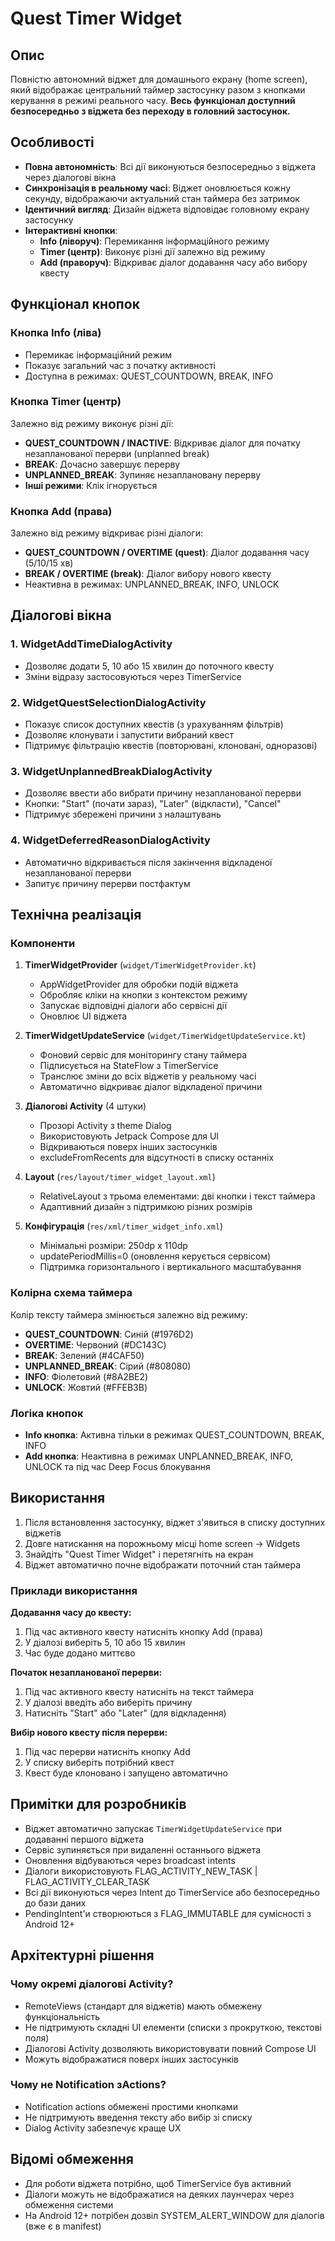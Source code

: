 # Quest Timer Widget

## Опис

Повністю автономний віджет для домашнього екрану (home screen), який відображає центральний таймер застосунку разом з кнопками керування в режимі реального часу. **Весь функціонал доступний безпосередньо з віджета без переходу в головний застосунок.**

## Особливості

- **Повна автономність**: Всі дії виконуються безпосередньо з віджета через діалогові вікна
- **Синхронізація в реальному часі**: Віджет оновлюється кожну секунду, відображаючи актуальний стан таймера без затримок
- **Ідентичний вигляд**: Дизайн віджета відповідає головному екрану застосунку
- **Інтерактивні кнопки**:
  - **Info (ліворуч)**: Перемикання інформаційного режиму
  - **Timer (центр)**: Виконує різні дії залежно від режиму
  - **Add (праворуч)**: Відкриває діалог додавання часу або вибору квесту

## Функціонал кнопок

### Кнопка Info (ліва)
- Перемикає інформаційний режим
- Показує загальний час з початку активності
- Доступна в режимах: QUEST_COUNTDOWN, BREAK, INFO

### Кнопка Timer (центр)
Залежно від режиму виконує різні дії:
- **QUEST_COUNTDOWN / INACTIVE**: Відкриває діалог для початку незапланованої перерви (unplanned break)
- **BREAK**: Дочасно завершує перерву
- **UNPLANNED_BREAK**: Зупиняє незаплановану перерву
- **Інші режими**: Клік ігнорується

### Кнопка Add (права)
Залежно від режиму відкриває різні діалоги:
- **QUEST_COUNTDOWN / OVERTIME (quest)**: Діалог додавання часу (5/10/15 хв)
- **BREAK / OVERTIME (break)**: Діалог вибору нового квесту
- Неактивна в режимах: UNPLANNED_BREAK, INFO, UNLOCK

## Діалогові вікна

### 1. WidgetAddTimeDialogActivity
- Дозволяє додати 5, 10 або 15 хвилин до поточного квесту
- Зміни відразу застосовуються через TimerService

### 2. WidgetQuestSelectionDialogActivity
- Показує список доступних квестів (з урахуванням фільтрів)
- Дозволяє клонувати і запустити вибраний квест
- Підтримує фільтрацію квестів (повторювані, клоновані, одноразові)

### 3. WidgetUnplannedBreakDialogActivity
- Дозволяє ввести або вибрати причину незапланованої перерви
- Кнопки: "Start" (почати зараз), "Later" (відкласти), "Cancel"
- Підтримує збережені причини з налаштувань

### 4. WidgetDeferredReasonDialogActivity
- Автоматично відкривається після закінчення відкладеної незапланованої перерви
- Запитує причину перерви постфактум

## Технічна реалізація

### Компоненти

1. **TimerWidgetProvider** (`widget/TimerWidgetProvider.kt`)
   - AppWidgetProvider для обробки подій віджета
   - Обробляє кліки на кнопки з контекстом режиму
   - Запускає відповідні діалоги або сервісні дії
   - Оновлює UI віджета

2. **TimerWidgetUpdateService** (`widget/TimerWidgetUpdateService.kt`)
   - Фоновий сервіс для моніторингу стану таймера
   - Підписується на StateFlow з TimerService
   - Транслює зміни до всіх віджетів у реальному часі
   - Автоматично відкриває діалог відкладеної причини

3. **Діалогові Activity** (4 штуки)
   - Прозорі Activity з theme Dialog
   - Використовують Jetpack Compose для UI
   - Відкриваються поверх інших застосунків
   - excludeFromRecents для відсутності в списку останніх

4. **Layout** (`res/layout/timer_widget_layout.xml`)
   - RelativeLayout з трьома елементами: дві кнопки і текст таймера
   - Адаптивний дизайн з підтримкою різних розмірів

5. **Конфігурація** (`res/xml/timer_widget_info.xml`)
   - Мінімальні розміри: 250dp x 110dp
   - updatePeriodMillis=0 (оновлення керується сервісом)
   - Підтримка горизонтального і вертикального масштабування

### Колірна схема таймера

Колір тексту таймера змінюється залежно від режиму:
- **QUEST_COUNTDOWN**: Синій (#1976D2)
- **OVERTIME**: Червоний (#DC143C)
- **BREAK**: Зелений (#4CAF50)
- **UNPLANNED_BREAK**: Сірий (#808080)
- **INFO**: Фіолетовий (#8A2BE2)
- **UNLOCK**: Жовтий (#FFEB3B)

### Логіка кнопок

- **Info кнопка**: Активна тільки в режимах QUEST_COUNTDOWN, BREAK, INFO
- **Add кнопка**: Неактивна в режимах UNPLANNED_BREAK, INFO, UNLOCK та під час Deep Focus блокування

## Використання

1. Після встановлення застосунку, віджет з'явиться в списку доступних віджетів
2. Довге натискання на порожньому місці home screen → Widgets
3. Знайдіть "Quest Timer Widget" і перетягніть на екран
4. Віджет автоматично почне відображати поточний стан таймера

### Приклади використання

**Додавання часу до квесту:**
1. Під час активного квесту натисніть кнопку Add (права)
2. У діалозі виберіть 5, 10 або 15 хвилин
3. Час буде додано миттєво

**Початок незапланованої перерви:**
1. Під час активного квесту натисніть на текст таймера
2. У діалозі введіть або виберіть причину
3. Натисніть "Start" або "Later" (для відкладення)

**Вибір нового квесту після перерви:**
1. Під час перерви натисніть кнопку Add
2. У списку виберіть потрібний квест
3. Квест буде клоновано і запущено автоматично

## Примітки для розробників

- Віджет автоматично запускає `TimerWidgetUpdateService` при додаванні першого віджета
- Сервіс зупиняється при видаленні останнього віджета
- Оновлення відбуваються через broadcast intents
- Діалоги використовують FLAG_ACTIVITY_NEW_TASK | FLAG_ACTIVITY_CLEAR_TASK
- Всі дії виконуються через Intent до TimerService або безпосередньо до бази даних
- PendingIntent'и створюються з FLAG_IMMUTABLE для сумісності з Android 12+

## Архітектурні рішення

### Чому окремі діалогові Activity?
- RemoteViews (стандарт для віджетів) мають обмежену функціональність
- Не підтримують складні UI елементи (списки з прокруткою, текстові поля)
- Діалогові Activity дозволяють використовувати повний Compose UI
- Можуть відображатися поверх інших застосунків

### Чому не Notification зActions?
- Notification actions обмежені простими кнопками
- Не підтримують введення тексту або вибір зі списку
- Dialog Activity забезпечує краще UX

## Відомі обмеження

- Для роботи віджета потрібно, щоб TimerService був активний
- Діалоги можуть не відображатися на деяких лаунчерах через обмеження системи
- На Android 12+ потрібен дозвіл SYSTEM_ALERT_WINDOW для діалогів (вже є в manifest)
